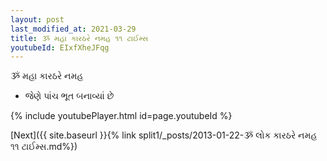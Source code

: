 ```yaml
---
layout: post
last_modified_at: 2021-03-29
title: ૐ મહા કારઠરે નમહ ૧૧ ટાઈમ્સ
youtubeId: EIxfXheJFqg
---
```

 
 
 ૐ મહા કારઠરે નમહ  
 
 -  જેણે પાંચ ભૂત બનાવ્યાં છે 
 
  
 
  
 
 
 
 
 
 


{% include youtubePlayer.html id=page.youtubeId %}
 
[Next]({{ site.baseurl }}{% link  split1/_posts/2013-01-22-ૐ લોક કારઠરે નમહ ૧૧ ટાઈમ્સ.md%})
 
